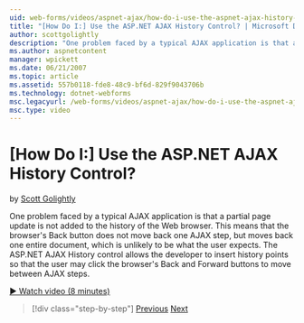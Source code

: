 ```yaml
---
uid: web-forms/videos/aspnet-ajax/how-do-i-use-the-aspnet-ajax-history-control
title: "[How Do I:] Use the ASP.NET AJAX History Control? | Microsoft Docs"
author: scottgolightly
description: "One problem faced by a typical AJAX application is that a partial page update is not added to the history of the Web browser. This means that the browser's B..."
ms.author: aspnetcontent
manager: wpickett
ms.date: 06/21/2007
ms.topic: article
ms.assetid: 557b0118-fde8-48c9-bf6d-829f9043706b
ms.technology: dotnet-webforms
msc.legacyurl: /web-forms/videos/aspnet-ajax/how-do-i-use-the-aspnet-ajax-history-control
msc.type: video
---
```

[How Do I:] Use the ASP.NET AJAX History Control?
====================
by [Scott Golightly](https://github.com/scottgolightly)

One problem faced by a typical AJAX application is that a partial page update is not added to the history of the Web browser. This means that the browser's Back button does not move back one AJAX step, but moves back one entire document, which is unlikely to be what the user expects. The ASP.NET AJAX History control allows the developer to insert history points so that the user may click the browser's Back and Forward buttons to move between AJAX steps.

[&#9654; Watch video (8 minutes)](https://channel9.msdn.com/Blogs/ASP-NET-Site-Videos/how-do-i-use-the-aspnet-ajax-history-control)

> [!div class="step-by-step"]
> [Previous](how-do-i-use-the-aspnet-ajax-updateprogress-control.md)
> [Next](how-do-i-implement-the-ajax-after-processing-pattern.md)
